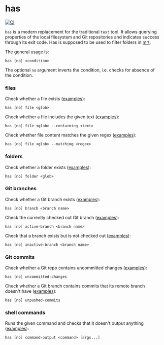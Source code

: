 # has

[![CI](https://github.com/kevgo/has/actions/workflows/ci.yml/badge.svg)](https://github.com/kevgo/has/actions/workflows/ci.yml)

`has` is a modern replacement for the traditional `test` tool. It allows
querying properties of the local filesystem and Git repositories and indicates
success through its exit code. Has is supposed to be used to filter folders in
[mrt](https://github.com/kevgo/mrt).

The general usage is:

```
has [no] <condition>
```

The optional `no` argument inverts the condition, i.e. checks for absence of the
condition.

### files

Check whether a file exists ([examples](features/file-name.feature)):

```
has [no] file <glob>
```

Check whether a file includes the given text
([examples](features/file-content.feature)):

```
has [no] file <glob> --containing <text>
```

Check whether file content matches the given regex
([examples](features/file-content-regex.feature)):

```
has [no] file <glob> --matching <regex>
```

### folders

Check whether a folder exists ([examples](features/folder.feature)):

```
has [no] folder <glob>
```

### Git branches

Check whether a Git branch exists ([examples](features/git-branch.feature)):

```
has [no] branch <branch name>
```

Check the currently checked out Git branch
([examples](features/git-branch-active.feature)):

```
has [no] active-branch <branch name>
```

Check that a branch exists but is not checked out
([examples](features/git-branch-inactive.feature)):

```
has [no] inactive-branch <branch name>
```

### Git commits

Check whether a Git repo contains uncommitted changes
([examples](features/uncommitted-changes.feature)):

```
has [no] uncommitted-changes
```

Check whether a Git branch contains commits that its remote branch doesn't have
([examples](features/unpushed-commits.feature)):

```
has [no] unpushed-commits
```

### shell commands

Runs the given command and checks that it doesn't output anything
([examples](features/command-output.feature)):

```
has [no] command-output <command> [args...]
```
